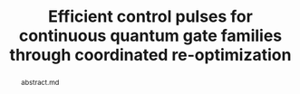 ---
title: "Efficient control pulses for continuous quantum gate families through coordinated re-optimization"
layout: project
#publisher: 
image: /assets/img/projects/reoptimization/hero.png
abstract: abstract.md
items:
    - name: PDF
      link: /assets/papers/chadwick_efficient_2023.pdf
    - name: arXiv
      link: https://arxiv.org/abs/2302.01553
    - name: code
      link: https://github.com/jasonchadwick/pulse-interpolation
authors:
    - name: "Jason D. Chadwick"
      affiliation: University of Chicago
    - name: "Frederic T. Chong"
      link: https://people.cs.uchicago.edu/~ftchong/
      affiliation: University of Chicago
      last: true
figures:
    - file: /assets/img/projects/reoptimization/01_example.png
      caption: 01_example.md
    - file: /assets/img/projects/reoptimization/02_pulses.png
      caption: 02_pulses.md
    - file: /assets/img/projects/reoptimization/03_computation.png
      caption: 03_computation.md
    - file: /assets/img/projects/reoptimization/04_box.png
      caption: 04_box.md
      width: 100%
---